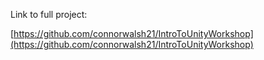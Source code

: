 Link to full project:

[https://github.com/connorwalsh21/IntroToUnityWorkshop](https://github.com/connorwalsh21/IntroToUnityWorkshop)
